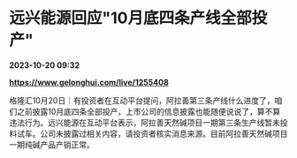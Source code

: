 # 远兴能源回应"10月底四条产线全部投产"

**2023-10-20 09:32**

**https://www.gelonghui.com/live/1255408**

格隆汇10月20日｜有投资者在互动平台提问，阿拉善第三条产线什么进度了，咱们之前披露10月底四条全部投产，上市公司的信息披露也能随便说说了，算不算违法行为。远兴能源在互动平台表示，阿拉善天然碱项目一期第三条生产线暂未投料试车。公司未披露过相关内容，请投资者核实消息来源。目前阿拉善天然碱项目一期纯碱产品产销正常。